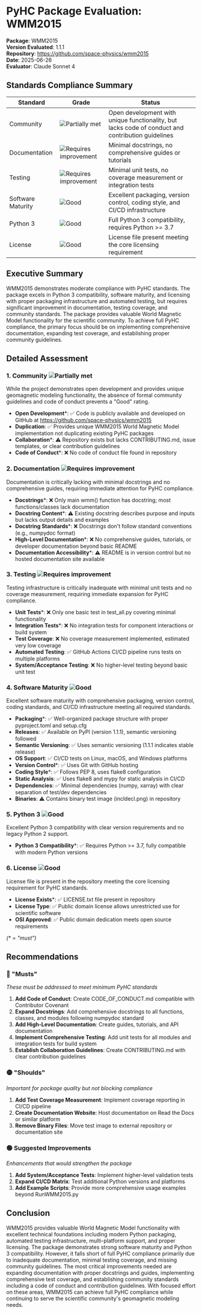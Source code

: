 # PyHC Package Evaluation: WMM2015

**Package**: WMM2015  
**Version Evaluated**: 1.1.1  
**Repository**: https://github.com/space-physics/wmm2015  
**Date**: 2025-06-26  
**Evaluator**: Claude Sonnet 4  

## Standards Compliance Summary

| Standard | Grade | Status |
|----------|-------|--------|
| Community | ![Partially met](https://img.shields.io/badge/Partially%20met-orange.svg) | Open development with unique functionality, but lacks code of conduct and contribution guidelines |
| Documentation | ![Requires improvement](https://img.shields.io/badge/Requires%20improvement-red.svg) | Minimal docstrings, no comprehensive guides or tutorials |
| Testing | ![Requires improvement](https://img.shields.io/badge/Requires%20improvement-red.svg) | Minimal unit tests, no coverage measurement or integration tests |
| Software Maturity | ![Good](https://img.shields.io/badge/Good-brightgreen.svg) | Excellent packaging, version control, coding style, and CI/CD infrastructure |
| Python 3 | ![Good](https://img.shields.io/badge/Good-brightgreen.svg) | Full Python 3 compatibility, requires Python >= 3.7 |
| License | ![Good](https://img.shields.io/badge/Good-brightgreen.svg) | License file present meeting the core licensing requirement |

## Executive Summary

WMM2015 demonstrates moderate compliance with PyHC standards. The package excels in Python 3 compatibility, software maturity, and licensing with proper packaging infrastructure and automated testing, but requires significant improvement in documentation, testing coverage, and community standards. The package provides valuable World Magnetic Model functionality for the scientific community. To achieve full PyHC compliance, the primary focus should be on implementing comprehensive documentation, expanding test coverage, and establishing proper community guidelines.

## Detailed Assessment

### 1. Community ![Partially met](https://img.shields.io/badge/Partially%20met-orange.svg)

While the project demonstrates open development and provides unique geomagnetic modeling functionality, the absence of formal community guidelines and code of conduct prevents a "Good" rating.

- **Open Development**\*: ✅ Code is publicly available and developed on GitHub at https://github.com/space-physics/wmm2015
- **Duplication**: ✅ Provides unique WMM2015 World Magnetic Model implementation not duplicating existing PyHC packages
- **Collaboration**\*: ⚠️ Repository exists but lacks CONTRIBUTING.md, issue templates, or clear contribution guidelines
- **Code of Conduct**\*: ❌ No code of conduct file found in repository

### 2. Documentation ![Requires improvement](https://img.shields.io/badge/Requires%20improvement-red.svg)

Documentation is critically lacking with minimal docstrings and no comprehensive guides, requiring immediate attention for PyHC compliance.

- **Docstrings**\*: ❌ Only main wmm() function has docstring; most functions/classes lack documentation
- **Docstring Content**\*: ⚠️ Existing docstring describes purpose and inputs but lacks output details and examples
- **Docstring Standards**\*: ❌ Docstrings don't follow standard conventions (e.g., numpydoc format)
- **High-Level Documentation**\*: ❌ No comprehensive guides, tutorials, or developer documentation beyond basic README
- **Documentation Accessibility**\*: ⚠️ README is in version control but no hosted documentation site available

### 3. Testing ![Requires improvement](https://img.shields.io/badge/Requires%20improvement-red.svg)

Testing infrastructure is critically inadequate with minimal unit tests and no coverage measurement, requiring immediate expansion for PyHC compliance.

- **Unit Tests**\*: ❌ Only one basic test in test_all.py covering minimal functionality
- **Integration Tests**\*: ❌ No integration tests for component interactions or build system
- **Test Coverage**: ❌ No coverage measurement implemented, estimated very low coverage
- **Automated Testing**: ✅ GitHub Actions CI/CD pipeline runs tests on multiple platforms
- **System/Acceptance Testing**: ❌ No higher-level testing beyond basic unit test

### 4. Software Maturity ![Good](https://img.shields.io/badge/Good-brightgreen.svg)

Excellent software maturity with comprehensive packaging, version control, coding standards, and CI/CD infrastructure meeting all required standards.

- **Packaging**\*: ✅ Well-organized package structure with proper pyproject.toml and setup.cfg
- **Releases**: ✅ Available on PyPI (version 1.1.1), semantic versioning followed
- **Semantic Versioning**: ✅ Uses semantic versioning (1.1.1 indicates stable release)
- **OS Support**: ✅ CI/CD tests on Linux, macOS, and Windows platforms
- **Version Control**\*: ✅ Uses Git with GitHub hosting
- **Coding Style**\*: ✅ Follows PEP 8, uses flake8 configuration
- **Static Analysis**: ✅ Uses flake8 and mypy for static analysis in CI/CD
- **Dependencies**: ✅ Minimal dependencies (numpy, xarray) with clear separation of test/dev dependencies
- **Binaries**: ⚠️ Contains binary test image (incldecl.png) in repository

### 5. Python 3 ![Good](https://img.shields.io/badge/Good-brightgreen.svg)

Excellent Python 3 compatibility with clear version requirements and no legacy Python 2 support.

- **Python 3 Compatibility**\*: ✅ Requires Python >= 3.7, fully compatible with modern Python versions

### 6. License ![Good](https://img.shields.io/badge/Good-brightgreen.svg)

License file is present in the repository meeting the core licensing requirement for PyHC standards.

- **License Exists**\*: ✅ LICENSE.txt file present in repository
- **License Type**: ✅ Public domain license allows unrestricted use for scientific software
- **OSI Approved**: ✅ Public domain dedication meets open source requirements

*(\* = "must")*

## Recommendations

### 🔴 "Musts"
*These must be addressed to meet minimum PyHC standards*

1. **Add Code of Conduct**: Create CODE_OF_CONDUCT.md compatible with Contributor Covenant
2. **Expand Docstrings**: Add comprehensive docstrings to all functions, classes, and modules following numpydoc standard
3. **Add High-Level Documentation**: Create guides, tutorials, and API documentation
4. **Implement Comprehensive Testing**: Add unit tests for all modules and integration tests for build system
5. **Establish Collaboration Guidelines**: Create CONTRIBUTING.md with clear contribution guidelines

### 🟡 "Shoulds"
*Important for package quality but not blocking compliance*

1. **Add Test Coverage Measurement**: Implement coverage reporting in CI/CD pipeline
2. **Create Documentation Website**: Host documentation on Read the Docs or similar platform
3. **Remove Binary Files**: Move test image to external repository or documentation site

### 🟢 Suggested Improvements
*Enhancements that would strengthen the package*

1. **Add System/Acceptance Tests**: Implement higher-level validation tests
2. **Expand CI/CD Matrix**: Test additional Python versions and platforms
3. **Add Example Scripts**: Provide more comprehensive usage examples beyond RunWMM2015.py

## Conclusion

WMM2015 provides valuable World Magnetic Model functionality with excellent technical foundations including modern Python packaging, automated testing infrastructure, multi-platform support, and proper licensing. The package demonstrates strong software maturity and Python 3 compatibility. However, it falls short of full PyHC compliance primarily due to inadequate documentation, minimal testing coverage, and missing community guidelines. The most critical improvements needed are expanding documentation with proper docstrings and guides, implementing comprehensive test coverage, and establishing community standards including a code of conduct and contribution guidelines. With focused effort on these areas, WMM2015 can achieve full PyHC compliance while continuing to serve the scientific community's geomagnetic modeling needs.
